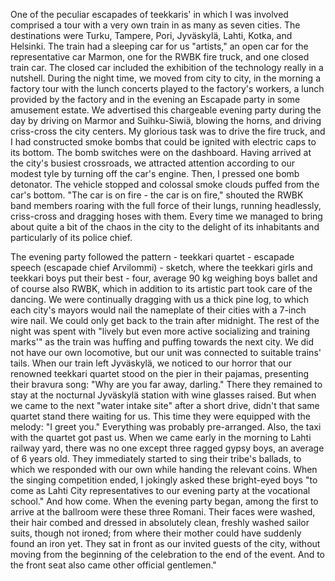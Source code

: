 
One of the peculiar escapades of teekkaris' in which I was involved comprised a tour with a very own train in as many as seven cities. The destinations were Turku, Tampere, Pori, Jyväskylä, Lahti, Kotka, and Helsinki. The train had a sleeping car for us "artists," an open car for the representative car Marmon, one for the RWBK fire truck, and one closed train car. The closed car included the exhibition of the technology really in a nutshell. During the night time, we moved from city to city, in the morning a factory tour with the lunch concerts played to the factory's workers, a lunch provided by the factory and in the evening an Escapade party in some amusement estate. We advertised this chargeable evening party during the day by driving on Marmor and Suihku-Siwiä, blowing the horns, and driving criss-cross the city centers. My glorious task was to drive the fire truck, and I had constructed smoke bombs that could be ignited with electric caps to its bottom.  The bomb switches were on the dashboard. Having arrived at the city's busiest crossroads, we attracted attention according to our modest tyle by turning off the car's engine. Then, I pressed one bomb detonator. The vehicle stopped and colossal smoke clouds puffed from the car's bottom. "The car is on fire - the car is on fire," shouted the RWBK band members roaring with the full force of their lungs, running headlessly, criss-cross and dragging hoses with them. Every time we managed to bring about quite a bit of the chaos in the city to the delight of its inhabitants and particularly of its police chief.

The evening party followed the pattern - teekkari quartet - escapade speech (escapade chief Arvilommi) - sketch, where the teekkari girls and teekkari boys put their best - four, average 90 kg weighing boys ballet and of course also RWBK, which in addition to its artistic part took care of the dancing. We were continually dragging with us a thick pine log, to which each city's mayors would nail the nameplate of their cities with a 7-inch wire nail. We could only get back to the train after midnight. The rest of the night was spent with "lively but even more active socializing and training marks'" as the train was huffing and puffing towards the next city. We did not have our own locomotive, but our unit was connected to suitable trains' tails. When our train left Jyväskylä, we noticed to our horror that our renowned teekkari quartet stood on the pier in their pajamas, presenting their bravura song: "Why are you far away, darling." There they remained to stay at the nocturnal Jyväskylä station with wine glasses raised. But when we came to the next "water intake site" after a short drive, didn't that same quartet stand there waiting for us. This time they were equipped with the melody: "I greet you." Everything was probably pre-arranged. Also, the taxi with the quartet got past us. When we came early in the morning to Lahti railway yard, there was no one except three ragged gypsy boys, an average of 6 years old. They immediately started to sing their tribe's ballads, to which we responded with our own while handing the relevant coins. When the singing competition ended, I jokingly asked these bright-eyed boys "to come as Lahti City representatives to our evening party at the vocational school." And how come. When the evening party began, among the first to arrive at the ballroom were these three Romani. Their faces were washed, their hair combed and dressed in absolutely clean, freshly washed sailor suits, though not ironed; from where their mother could have suddenly found an iron yet. They sat in front as our invited guests of the city, without moving from the beginning of the celebration to the end of the event. And to the front seat also came other official gentlemen."